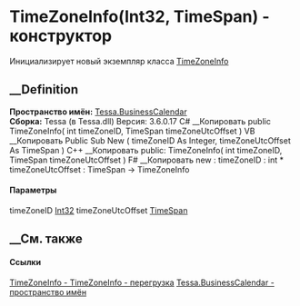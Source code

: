 # TimeZoneInfo(Int32, TimeSpan) - конструктор
Инициализирует новый экземпляр класса
[TimeZoneInfo](T_Tessa_BusinessCalendar_TimeZoneInfo.htm)
##  __Definition
 **Пространство имён:** [Tessa.BusinessCalendar](N_Tessa_BusinessCalendar.htm)  
 **Сборка:** Tessa (в Tessa.dll) Версия: 3.6.0.17
C# __Копировать
     public TimeZoneInfo(
    	int timeZoneID,
    	TimeSpan timeZoneUtcOffset
    )
VB __Копировать
     Public Sub New ( 
    	timeZoneID As Integer,
    	timeZoneUtcOffset As TimeSpan
    )
C++ __Копировать
     public:
    TimeZoneInfo(
    	int timeZoneID, 
    	TimeSpan timeZoneUtcOffset
    )
F# __Копировать
     new : 
            timeZoneID : int * 
            timeZoneUtcOffset : TimeSpan -> TimeZoneInfo
#### Параметры
timeZoneID [Int32](https://learn.microsoft.com/dotnet/api/system.int32)
timeZoneUtcOffset
[TimeSpan](https://learn.microsoft.com/dotnet/api/system.timespan)
## __См. также
#### Ссылки
[TimeZoneInfo - ](T_Tessa_BusinessCalendar_TimeZoneInfo.htm)
[TimeZoneInfo -
перегрузка](Overload_Tessa_BusinessCalendar_TimeZoneInfo__ctor.htm)
[Tessa.BusinessCalendar - пространство имён](N_Tessa_BusinessCalendar.htm)
